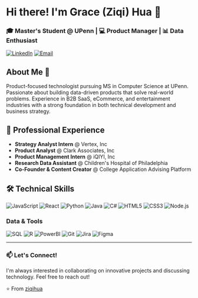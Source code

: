 # Hi there! I'm Grace (Ziqi) Hua 👋

### 🎓 Master's Student @ UPenn | 💻 Product Manager | 📊 Data Enthusiast

[![LinkedIn](https://img.shields.io/badge/LinkedIn-0077B5?style=for-the-badge&logo=linkedin&logoColor=white)](https://www.linkedin.com/in/grace-hua/)
[![Email](https://img.shields.io/badge/Email-D14836?style=for-the-badge&logo=gmail&logoColor=white)](mailto:ziqih0708@gmail.com)

## About Me 🚀

Product-focused technologist pursuing MS in Computer Science at UPenn. Passionate about building data-driven products that solve real-world problems. Experience in B2B SaaS, eCommerce, and entertainment industries with a strong foundation in both technical development and business strategy.

## 💼 Professional Experience

- **Strategy Analyst Intern** @ Vertex, Inc
- **Product Analyst** @ Clark Associates, Inc
- **Product Management Intern** @ iQIYI, Inc
- **Research Data Assistant** @ Children's Hospital of Philadelphia
- **Co-Founder & Content Creator** @ College Application Advising Platform

## 🛠 Technical Skills

![JavaScript](https://img.shields.io/badge/JavaScript-F7DF1E?style=for-the-badge&logo=javascript&logoColor=black)
![React](https://img.shields.io/badge/React-20232A?style=for-the-badge&logo=react&logoColor=61DAFB)
![Python](https://img.shields.io/badge/Python-3776AB?style=for-the-badge&logo=python&logoColor=white)
![Java](https://img.shields.io/badge/Java-ED8B00?style=for-the-badge&logo=openjdk&logoColor=white)
![C#](https://img.shields.io/badge/C%23-239120?style=for-the-badge&logo=c-sharp&logoColor=white)
![HTML5](https://img.shields.io/badge/HTML5-E34F26?style=for-the-badge&logo=html5&logoColor=white)
![CSS3](https://img.shields.io/badge/CSS3-1572B6?style=for-the-badge&logo=css3&logoColor=white)
![Node.js](https://img.shields.io/badge/Node.js-43853D?style=for-the-badge&logo=node.js&logoColor=white)

### Data & Tools
![SQL](https://img.shields.io/badge/SQL-4479A1?style=for-the-badge&logo=mysql&logoColor=white)
![R](https://img.shields.io/badge/R-276DC3?style=for-the-badge&logo=r&logoColor=white)
![PowerBI](https://img.shields.io/badge/PowerBI-F2C811?style=for-the-badge&logo=power-bi&logoColor=black)
![Git](https://img.shields.io/badge/Git-F05032?style=for-the-badge&logo=git&logoColor=white)
![Jira](https://img.shields.io/badge/Jira-0052CC?style=for-the-badge&logo=jira&logoColor=white)
![Figma](https://img.shields.io/badge/Figma-F24E1E?style=for-the-badge&logo=figma&logoColor=white)

---

### 📫 Let's Connect!
I'm always interested in collaborating on innovative projects and discussing technology. Feel free to reach out!

⭐️ From [ziqihua](https://github.com/ziqihua)
